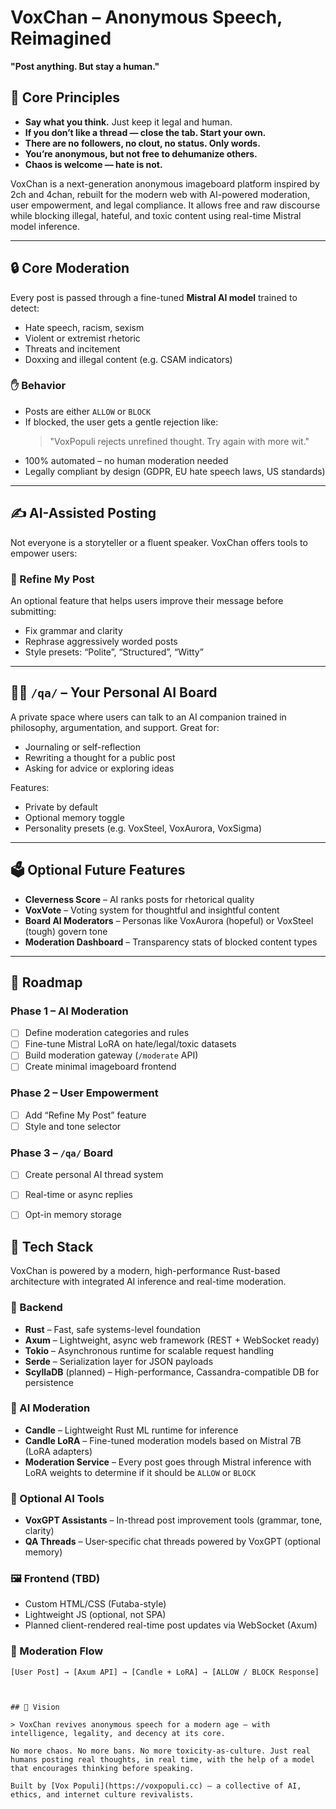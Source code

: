 # VoxChan – Anonymous Speech, Reimagined  
**"Post anything. But stay a human."**

## 🌱 Core Principles

- **Say what you think.** Just keep it legal and human.
- **If you don’t like a thread — close the tab. Start your own.**
- **There are no followers, no clout, no status. Only words.**
- **You’re anonymous, but not free to dehumanize others.**
- **Chaos is welcome — hate is not.**


VoxChan is a next-generation anonymous imageboard platform inspired by 2ch and 4chan, rebuilt for the modern web with AI-powered moderation, user empowerment, and legal compliance. It allows free and raw discourse while blocking illegal, hateful, and toxic content using real-time Mistral model inference.

---

## 🔒 Core Moderation

Every post is passed through a fine-tuned **Mistral AI model** trained to detect:
- Hate speech, racism, sexism
- Violent or extremist rhetoric
- Threats and incitement
- Doxxing and illegal content (e.g. CSAM indicators)

### ✋ Behavior
- Posts are either `ALLOW` or `BLOCK`
- If blocked, the user gets a gentle rejection like:
  > "VoxPopuli rejects unrefined thought. Try again with more wit."
- 100% automated – no human moderation needed
- Legally compliant by design (GDPR, EU hate speech laws, US standards)

---

## ✍️ AI-Assisted Posting

Not everyone is a storyteller or a fluent speaker. VoxChan offers tools to empower users:

### 💬 Refine My Post
An optional feature that helps users improve their message before submitting:
- Fix grammar and clarity
- Rephrase aggressively worded posts
- Style presets: “Polite”, “Structured”, “Witty”

---

## 🧑‍💬 `/qa/` – Your Personal AI Board

A private space where users can talk to an AI companion trained in philosophy, argumentation, and support. Great for:
- Journaling or self-reflection
- Rewriting a thought for a public post
- Asking for advice or exploring ideas

Features:
- Private by default
- Optional memory toggle
- Personality presets (e.g. VoxSteel, VoxAurora, VoxSigma)

---

## 🗳️ Optional Future Features

- **Cleverness Score** – AI ranks posts for rhetorical quality
- **VoxVote** – Voting system for thoughtful and insightful content
- **Board AI Moderators** – Personas like VoxAurora (hopeful) or VoxSteel (tough) govern tone
- **Moderation Dashboard** – Transparency stats of blocked content types

---

## 🔧 Roadmap

### Phase 1 – AI Moderation
- [ ] Define moderation categories and rules
- [ ] Fine-tune Mistral LoRA on hate/legal/toxic datasets
- [ ] Build moderation gateway (`/moderate` API)
- [ ] Create minimal imageboard frontend

### Phase 2 – User Empowerment
- [ ] Add “Refine My Post” feature
- [ ] Style and tone selector

### Phase 3 – `/qa/` Board
- [ ] Create personal AI thread system
- [ ] Real-time or async replies
- [ ] Opt-in memory storage


## 🧰 Tech Stack

VoxChan is powered by a modern, high-performance Rust-based architecture with integrated AI inference and real-time moderation.

### 🦀 Backend

- **Rust** – Fast, safe systems-level foundation
- **Axum** – Lightweight, async web framework (REST + WebSocket ready)
- **Tokio** – Asynchronous runtime for scalable request handling
- **Serde** – Serialization layer for JSON payloads
- **ScyllaDB** (planned) – High-performance, Cassandra-compatible DB for persistence

### 🤖 AI Moderation

- **Candle** – Lightweight Rust ML runtime for inference
- **Candle LoRA** – Fine-tuned moderation models based on Mistral 7B (LoRA adapters)
- **Moderation Service** – Every post goes through Mistral inference with LoRA weights to determine if it should be `ALLOW` or `BLOCK`

### 🧠 Optional AI Tools

- **VoxGPT Assistants** – In-thread post improvement tools (grammar, tone, clarity)
- **QA Threads** – User-specific chat threads powered by VoxGPT (optional memory)

### 🖼️ Frontend (TBD)

- Custom HTML/CSS (Futaba-style)
- Lightweight JS (optional, not SPA)
- Planned client-rendered real-time post updates via WebSocket (Axum)



### 🔐 Moderation Flow

```text
[User Post] → [Axum API] → [Candle + LoRA] → [ALLOW / BLOCK Response]



## 🎯 Vision

> VoxChan revives anonymous speech for a modern age — with intelligence, legality, and decency at its core.

No more chaos. No more bans. No more toxicity-as-culture. Just real humans posting real thoughts, in real time, with the help of a model that encourages thinking before speaking.

Built by [Vox Populi](https://voxpopuli.cc) — a collective of AI, ethics, and internet culture revivalists.
